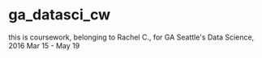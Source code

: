 # ga_datasci_cw
this is coursework, belonging to Rachel C., for GA Seattle's Data Science, 2016 Mar 15 - May 19
